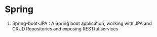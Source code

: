 # Spring

1) Spring-boot-JPA : A Spring boot application, working with JPA and CRUD Repositories and exposing RESTful services
